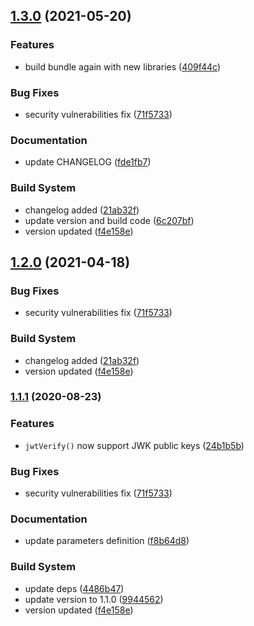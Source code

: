 ## [1.3.0](https://github.com/joolfe/postman-util-lib/compare/1.1.1...1.3.0) (2021-05-20)


### Features

* build bundle again with new libraries ([409f44c](https://github.com/joolfe/postman-util-lib/commit/409f44c1813a39e227395c6d7dc629a44f0af8a7))


### Bug Fixes

* security vulnerabilities fix ([71f5733](https://github.com/joolfe/postman-util-lib/commit/71f5733b6132286b4d37b2a06f5af83f51cfad6c))


### Documentation

* update CHANGELOG ([fde1fb7](https://github.com/joolfe/postman-util-lib/commit/fde1fb7bf69a8aee30b3c311858998741141f06d))


### Build System

* changelog added ([21ab32f](https://github.com/joolfe/postman-util-lib/commit/21ab32fd2624fc14352827efd3927a49710d1b81))
* update version and build code ([6c207bf](https://github.com/joolfe/postman-util-lib/commit/6c207bf3e10a3bbe734be18ba65051872aa86de0))
* version updated ([f4e158e](https://github.com/joolfe/postman-util-lib/commit/f4e158e0e0205aae2fd4ae5bd90174a2f3b3fa18))

## [1.2.0](https://github.com/joolfe/postman-util-lib/compare/1.1.1...1.2.0) (2021-04-18)


### Bug Fixes

* security vulnerabilities fix ([71f5733](https://github.com/joolfe/postman-util-lib/commit/71f5733b6132286b4d37b2a06f5af83f51cfad6c))


### Build System

* changelog added ([21ab32f](https://github.com/joolfe/postman-util-lib/commit/21ab32fd2624fc14352827efd3927a49710d1b81))
* version updated ([f4e158e](https://github.com/joolfe/postman-util-lib/commit/f4e158e0e0205aae2fd4ae5bd90174a2f3b3fa18))

### [1.1.1](https://github.com/joolfe/postman-util-lib/compare/1.1.0...1.1.1) (2020-08-23)


### Features

* `jwtVerify()` now support JWK public keys ([24b1b5b](https://github.com/joolfe/postman-util-lib/commit/24b1b5b432dbe3b06ac44ee7a791dda52daca9fe))


### Bug Fixes

* security vulnerabilities fix ([71f5733](https://github.com/joolfe/postman-util-lib/commit/71f5733b6132286b4d37b2a06f5af83f51cfad6c))


### Documentation

* update parameters definition ([f8b64d8](https://github.com/joolfe/postman-util-lib/commit/f8b64d8b1e11e9b4075c3939e50ad65c308d959a))


### Build System

* update deps ([4486b47](https://github.com/joolfe/postman-util-lib/commit/4486b47a4b24efa8f62726b64b0b1bbc5b9e1298))
* update version to 1.1.0 ([9944562](https://github.com/joolfe/postman-util-lib/commit/994456228cf6de5c24239ee39afe6067ce60b94b))
* version updated ([f4e158e](https://github.com/joolfe/postman-util-lib/commit/f4e158e0e0205aae2fd4ae5bd90174a2f3b3fa18))

